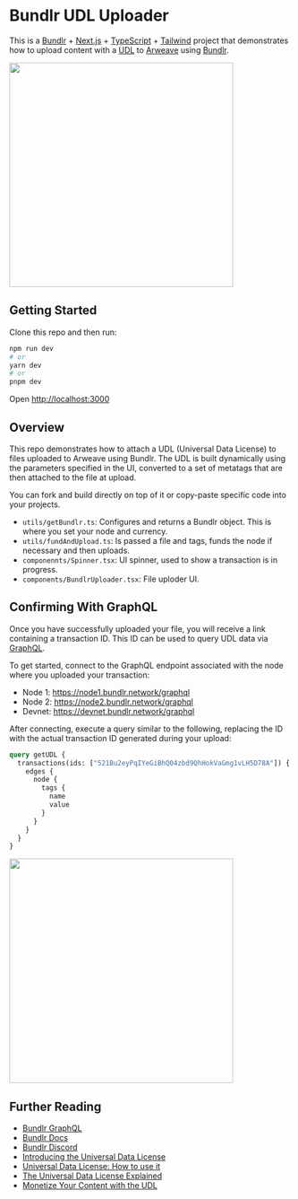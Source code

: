 # Bundlr UDL Uploader

This is a [Bundlr](https://bundlr.network) + [Next.js](https://nextjs.org/) + [TypeScript](https://www.typescriptlang.org/) + [Tailwind](https://tailwindcss.com/) project that demonstrates how to upload content with a [UDL](https://arwiki.wiki/#/en/Universal-Data-License-How-to-use-it#toc_Commercial_Use) to [Arweave](https://www.arweave.org/) using [Bundlr](https://bundlr.network).

<img height="400" src="https://github.com/Bundlr-Network/bundlr-udl-uploder/blob/master/assets/udl-uploader.png?raw=true" />

## Getting Started

Clone this repo and then run:

```bash
npm run dev
# or
yarn dev
# or
pnpm dev
```

Open [http://localhost:3000](http://localhost:3000)

## Overview

This repo demonstrates how to attach a UDL (Universal Data License) to files uploaded to Arweave using Bundlr. The UDL is built dynamically using the parameters specified in the UI, converted to a set of metatags that are then attached to the file at upload.

You can fork and build directly on top of it or copy-paste specific code into your projects.

-   `utils/getBundlr.ts`: Configures and returns a Bundlr object. This is where you set your node and currency.
-   `utils/fundAndUpload.ts`: Is passed a file and tags, funds the node if necessary and then uploads.
-   `componennts/Spinner.tsx`: UI spinner, used to show a transaction is in progress.
-   `components/BundlrUploader.tsx`: File uploder UI.

## Confirming With GraphQL

Once you have successfully uploaded your file, you will receive a link containing a transaction ID. This ID can be used to query UDL data via [GraphQL](https://docs.bundlr.network/developer-docs/graphql).

To get started, connect to the GraphQL endpoint associated with the node where you uploaded your transaction:

-   Node 1: https://node1.bundlr.network/graphql
-   Node 2: https://node2.bundlr.network/graphql
-   Devnet: https://devnet.bundlr.network/graphql

After connecting, execute a query similar to the following, replacing the ID with the actual transaction ID generated during your upload:

```graphql
query getUDL {
  transactions(ids: ["521Bu2eyPqIYeGiBhQ04zbd9QhHokVaGmg1vLH5D78A"]) {
    edges {
      node {
        tags {
          name
          value
        }
      }
    }
  }
}
```

<img height="400" src="https://github.com/Bundlr-Network/bundlr-udl-uploder/blob/master/assets/graphql-udl.png?raw=true" />


## Further Reading
- [Bundlr GraphQL](https://docs.bundlr.network/developer-docs/graphql)
- [Bundlr Docs](https://docs.bundlr.network/developer-docs/graphql)
- [Bundlr Discord](https://discord.bundlr.network/)
-   [Introducing the Universal Data License](https://mirror.xyz/0x64eA438bd2784F2C52a9095Ec0F6158f847182d9/AjNBmiD4A4Sw-ouV9YtCO6RCq0uXXcGwVJMB5cdfbhE)
-   [Universal Data License: How to use it](https://arwiki.wiki/#/en/Universal-Data-License-How-to-use-it)
-   [The Universal Data License Explained](https://dev.to/fllstck/the-universal-data-license-explained-2di)
-   [Monetize Your Content with the UDL](https://dev.to/fllstck/monetize-your-content-with-the-udl-1i1l)
